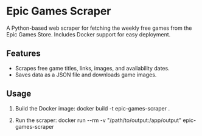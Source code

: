 # Epic Games Scraper

A Python-based web scraper for fetching the weekly free games from the Epic Games Store. Includes Docker support for easy deployment.

## Features
- Scrapes free game titles, links, images, and availability dates.
- Saves data as a JSON file and downloads game images.

## Usage

1. Build the Docker image:
      docker build -t epic-games-scraper .
   
2. Run the scraper:
      docker run --rm -v "/path/to/output:/app/output" epic-games-scraper

